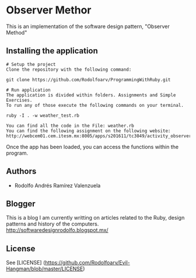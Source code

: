 # Observer Methor

This is an implementation of the software design pattern, "Observer Method"


## Installing the application
    # Setup the project
    Clone the repository with the following command:

    git clone https://github.com/Rodolfoarv/ProgrammingWithRuby.git

    # Run application
    The application is divided within folders. Assignments and Simple Exercises.
    To run any of those execute the following commands on your terminal.

    ruby -I . -w weather_test.rb

    You can find all the code in the File: weather.rb
    You can find the following assignment on the following website: http://webcem01.cem.itesm.mx:8005/apps/s201611/tc3049/activity_observer/

Once the app has been loaded, you can access the functions within the program.


## Authors

- Rodolfo Andrés Ramírez Valenzuela

## Blogger

This is a blog I am currently writting on articles related to the Ruby, design patterns and history of the computers.
http://softwaredesignrodolfo.blogspot.mx/

## License

See [LICENSE] (https://github.com/Rodolfoarv/Evil-Hangman/blob/master/LICENSE)
